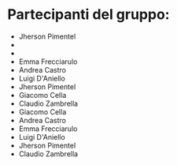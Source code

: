# Partecipanti del gruppo:
- Jherson Pimentel
- 
- 
- Emma Frecciarulo
- Andrea Castro
- Luigi D'Aniello
- Jherson Pimentel
- Giacomo Cella
- Claudio Zambrella
- Giacomo Cella 
- Andrea Castro
- Emma Frecciarulo
- Luigi D'Aniello
- Jherson Pimentel
- Claudio Zambrella

